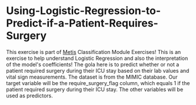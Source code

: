 # Using-Logistic-Regression-to-Predict-if-a-Patient-Requires-Surgery
This exercise is part of [Metis](https://www.thisismetis.com/bootcamps?&utm_source=google&utm_medium=cpc&utm_campaign=metis_br_bootcamp_ext&utm_content=general&gclid=Cj0KCQiAkZKNBhDiARIsAPsk0WhzPnsBbOT2hbvv6057slEjAWK4MiHLXvgUjB82r9gIDiZl_cFodagaAuw7EALw_wcB&gclsrc=aw.ds) Classification Module Exercises!
This is an exercise to help understand Logistic Regression and also the interpretation of the model's coefficients!
The gola here is to predict whether or not a patient required surgery during their ICU stay based on their lab values and vital sign measurements.
The dataset is from the MIMIC database. Our target variable will be the require_surgery_flag column, which equals 1 if the patient required surgery during their ICU stay.
The other variables will be used as predictors.
